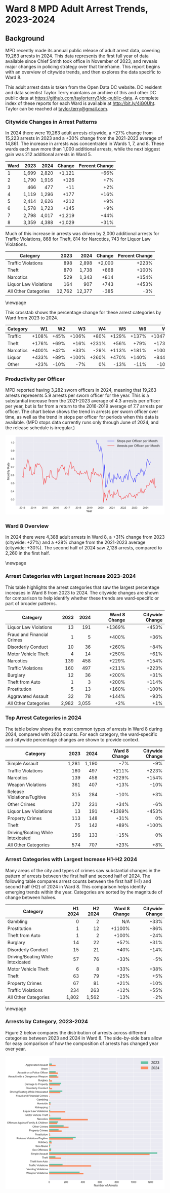 # Ward 8 MPD Adult Arrest Trends, 2023-2024

## Background

MPD recently made its annual public release of adult arrest data, covering 19,263 arrests in 2024. This data represents the first full year of data available since Chief Smith took office in November of 2023, and reveals major changes in policing strategy over that timeframe. This report begins with an overview of citywide trends, and then explores the data specific to Ward 8.

This adult arrest data is taken from the Open Data DC website. DC resident and data scientist Taylor Terry maintains an archive of this and other DC public data at https://github.com/taylorterry3/dc-public-data. A complete index of these reports for each Ward is available at http://bit.ly/4iG0Uht. Taylor can be reached at taylor.terry@gmail.com.

### Citywide Changes in Arrest Patterns

In 2024 there were 19,263 adult arrests citywide, a +27% change from 15,223 arrests in 2023 and a +30% change from the 2021-2023 average of 14,861. The increase in arrests was concentrated in Wards 1, 7, and 8. These wards each saw more than 1,000 additional arrests, while the next biggest gain was 212 additional arrests in Ward 5.

| Ward | 2023 | 2024 | Change | Percent Change |
|------|------:|------:|--------:|---------------:|
| 1 | 1,699 | 2,820 | +1,121 | +66% |
| 2 | 1,790 | 1,916 | +126 | +7% |
| 3 | 466 | 477 | +11 | +2% |
| 4 | 1,119 | 1,296 | +177 | +16% |
| 5 | 2,414 | 2,626 | +212 | +9% |
| 6 | 1,578 | 1,723 | +145 | +9% |
| 7 | 2,798 | 4,017 | +1,219 | +44% |
| 8 | 3,359 | 4,388 | +1,029 | +31% |

Much of this increase in arrests was driven by 2,000 additional arrests for Traffic Violations, 868 for Theft, 814 for Narcotics, 743 for Liquor Law Violations. 

| Category | 2023 | 2024 | Change | Percent Change |
|----------|------:|------:|--------:|---------------:|
| Traffic Violations | 898 | 2,898 | +2,000 | +223% |
| Theft | 870 | 1,738 | +868 | +100% |
| Narcotics | 529 | 1,343 | +814 | +154% |
| Liquor Law Violations | 164 | 907 | +743 | +453% |
| All Other Categories | 12,762 | 12,377 | -385 | -3% |

\newpage

This crosstab shows the percentage change for these arrest categories by Ward from 2023 to 2024.

|Category| W1 | W2 | W3 | W4 | W5 | W6 | W7 | W8 |
|--------|---:|---:|---:|---:|---:|---:|---:|----:|
| Traffic | +108% | +45% | +106% | +80% | +129% | +137% | +1047% | +211% |
| Theft | +176% | +69% | +16% | +231% | +56% | +79% | +173% | +89% |
| Narcotics | +400% | +42% | +33% | -29% | +113% | +181% | +100% | +229% |
| Liquor | +433% | +89% | +100% | +260% | +470% | +140% | +844% | +1369% |
| Other | +23% | -10% | -7% | 0% | -13% | -11% | -10% | +4% |

### Productivity per Officer

MPD reported having 3,282 sworn officers in 2024, meaning that 19,263 arrests represents 5.9 arrests per sworn officer for the year. This is a substantial increase from the 2021-2023 average of 4.3 arrests per officer per year, but is far from a return to the 2016-2019 average of 7.7 arrests per officer. The chart below shows the trend in arrests per sworn officer over time, as well as the trend in stops per officer for periods when this data is available. (MPD stops data currently runs only through June of 2024, and the release schedule is irregular.)

![Arrests and Stops per Officer](citywide_officer_trends.png)

### Ward 8 Overview

In 2024 there were 4,388 adult arrests in Ward 8, a +31% change from 2023 (citywide: +27%) and a +28% change from the 2021-2023 average (citywide: +30%). The second half of 2024 saw 2,128 arrests, compared to 2,260 in the first half.


\newpage
### Arrest Categories with Largest Increase 2023-2024
This table highlights the arrest categories that saw the largest percentage increases in Ward 8 from 2023 to 2024. The citywide changes are shown for comparison to help identify whether these trends are ward-specific or part of broader patterns.

| Category | 2023 | 2024 | Ward 8 Change | Citywide Change |
|----------|------:|------:|---------:|----------------:|
| Liquor Law Violations | 13 | 191 | +1369% | +453% |
| Fraud and Financial Crimes | 1 | 5 | +400% | +36% |
| Disorderly Conduct | 10 | 36 | +260% | +84% |
| Motor Vehicle Theft | 4 | 14 | +250% | +61% |
| Narcotics | 139 | 458 | +229% | +154% |
| Traffic Violations | 160 | 497 | +211% | +223% |
| Burglary | 12 | 36 | +200% | +31% |
| Theft from Auto | 1 | 3 | +200% | +114% |
| Prostitution | 5 | 13 | +160% | +100% |
| Aggravated Assault | 32 | 78 | +144% | +93% |
| All Other Categories | 2,982 | 3,055 | +2% | +1% |
### Top Arrest Categories in 2024
The table below shows the most common types of arrests in Ward 8 during 2024, compared with 2023 counts. For each category, the ward-specific and citywide percentage changes are shown to provide context.

| Category | 2023 | 2024 | Ward 8 Change | Citywide Change |
|----------|------:|------:|---------:|----------------:|
| Simple Assault | 1,281 | 1,190 | -7% | -9% |
| Traffic Violations | 160 | 497 | +211% | +223% |
| Narcotics | 139 | 458 | +229% | +154% |
| Weapon Violations | 361 | 407 | +13% | -10% |
| Release Violations/Fugitive | 315 | 284 | -10% | +3% |
| Other Crimes | 172 | 231 | +34% | -6% |
| Liquor Law Violations | 13 | 191 | +1369% | +453% |
| Property Crimes | 113 | 148 | +31% | 0% |
| Theft | 75 | 142 | +89% | +100% |
| Driving/Boating While Intoxicated | 156 | 133 | -15% | 0% |
| All Other Categories | 574 | 707 | +23% | +8% |

### Arrest Categories with Largest Increase H1-H2 2024
Many areas of the city and types of crimes saw substantial changes in the pattern of arrests between the first half and second half of 2024. The following table compares arrest counts between the first half (H1) and second half (H2) of 2024 in Ward 8. This comparison helps identify emerging trends within the year. Categories are sorted by the magnitude of change between halves.

| Category | H1 2024 | H2 2024 | Ward 8 Change | Citywide Change |
|----------|---------:|---------:|---------:|----------------:|
| Gambling | 0 | 2 | N/A | +33% |
| Prostitution | 1 | 12 | +1100% | +86% |
| Theft from Auto | 1 | 2 | +100% | -24% |
| Burglary | 14 | 22 | +57% | +31% |
| Disorderly Conduct | 15 | 21 | +40% | -14% |
| Driving/Boating While Intoxicated | 57 | 76 | +33% | -5% |
| Motor Vehicle Theft | 6 | 8 | +33% | +38% |
| Theft | 63 | 79 | +25% | +5% |
| Property Crimes | 67 | 81 | +21% | -10% |
| Traffic Violations | 234 | 263 | +12% | +55% |
| All Other Categories | 1,802 | 1,562 | -13% | -2% |

\newpage
### Arrests by Category, 2023-2024
Figure 2 below compares the distribution of arrests across different categories between 2023 and 2024 in Ward 8. The side-by-side bars allow for easy comparison of how the composition of arrests has changed year over year.

![Arrests by category](ward_8_categories.png)
